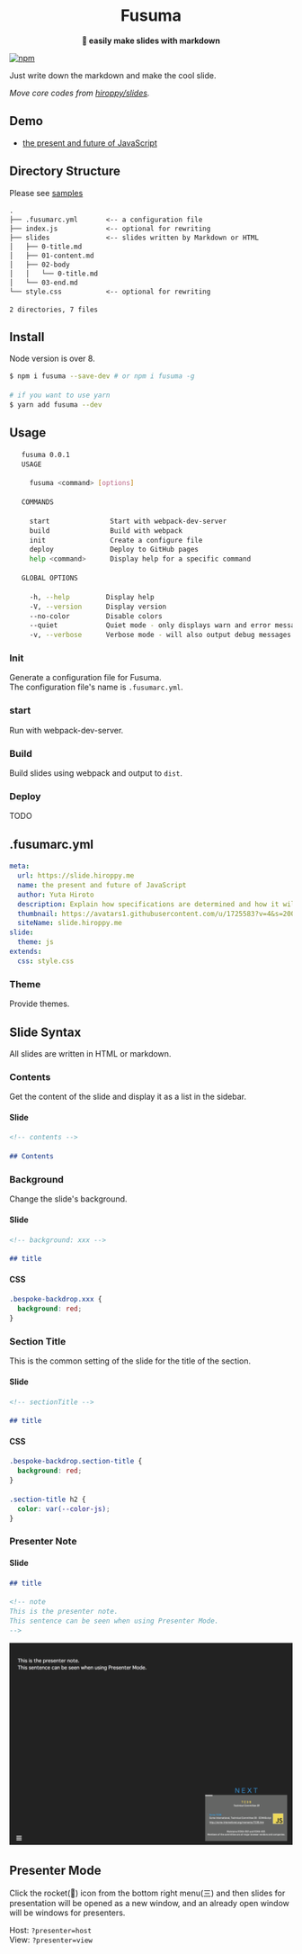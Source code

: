 <div align="center">
  <h1>Fusuma</h1>
</div>

<div align="center">
  <strong>📝 easily make slides with markdown</strong>
</div>

[![npm](https://img.shields.io/npm/v/fusuma.svg?style=flat-square)](https://www.npmjs.com/package/fusuma)

Just write down the markdown and make the cool slide.

_Move core codes from [hiroppy/slides](https://github.com/hiroppy/slides)._

## Demo

* [the present and future of JavaScript](https://slides.hiroppy.me/the-present-and-future-of-JavaScript/)

## Directory Structure

Please see [samples](/samples)

```
.
├── .fusumarc.yml       <-- a configuration file
├── index.js            <-- optional for rewriting
├── slides              <-- slides written by Markdown or HTML
│   ├── 0-title.md
│   ├── 01-content.md
│   ├── 02-body
│   │   └── 0-title.md
│   └── 03-end.md
└── style.css           <-- optional for rewriting

2 directories, 7 files
```

## Install

Node version is over 8.

```sh
$ npm i fusuma --save-dev # or npm i fusuma -g

# if you want to use yarn
$ yarn add fusuma --dev
```

## Usage

```sh
   fusuma 0.0.1
   USAGE

     fusuma <command> [options]

   COMMANDS

     start               Start with webpack-dev-server
     build               Build with webpack
     init                Create a configure file
     deploy              Deploy to GitHub pages
     help <command>      Display help for a specific command

   GLOBAL OPTIONS

     -h, --help         Display help
     -V, --version      Display version
     --no-color         Disable colors
     --quiet            Quiet mode - only displays warn and error messages
     -v, --verbose      Verbose mode - will also output debug messages
```

### Init

Generate a configuration file for Fusuma.  
The configuration file's name is `.fusumarc.yml`.

### start

Run with webpack-dev-server.

### Build

Build slides using webpack and output to `dist`.

### Deploy

TODO

## .fusumarc.yml

```yaml
meta:
  url: https://slide.hiroppy.me
  name: the present and future of JavaScript
  author: Yuta Hiroto
  description: Explain how specifications are determined and how it will be in the future.
  thumbnail: https://avatars1.githubusercontent.com/u/1725583?v=4&s=200
  siteName: slide.hiroppy.me
slide:
  theme: js
extends:
  css: style.css
```

### Theme

Provide themes.

## Slide Syntax

All slides are written in HTML or markdown.

### Contents

Get the content of the slide and display it as a list in the sidebar.

#### Slide

```md
<!-- contents -->

## Contents
```

### Background

Change the slide's background.

#### Slide

```md
<!-- background: xxx -->

## title
```

#### CSS

```css
.bespoke-backdrop.xxx {
  background: red;
}
```

### Section Title

This is the common setting of the slide for the title of the section.

#### Slide

```md
<!-- sectionTitle -->

## title
```

#### CSS

```css
.bespoke-backdrop.section-title {
  background: red;
}

.section-title h2 {
  color: var(--color-js);
}
```

### Presenter Note

#### Slide

```md
## title

<!-- note
This is the presenter note.
This sentence can be seen when using Presenter Mode.
-->
```

![](./images/presenter-host.png)

## Presenter Mode

Click the rocket(:rocket:) icon from the bottom right menu(三) and then slides for presentation will be opened as a new window, and an already open window will be windows for presenters.

Host: `?presenter=host`  
View: `?presenter=view`
